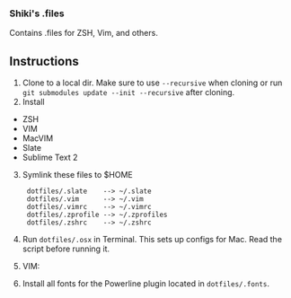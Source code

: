 ### Shiki's .files

Contains .files for ZSH, Vim, and others.


## Instructions

1. Clone to a local dir. Make sure to use `--recursive` when cloning or run `git submodules update --init --recursive` after cloning.
2. Install
  * ZSH
  * VIM
  * MacVIM
  * Slate
  * Sublime Text 2
3. Symlink these files to $HOME

        dotfiles/.slate    --> ~/.slate
        dotfiles/.vim      --> ~/.vim
        dotfiles/.vimrc    --> ~/.vimrc
        dotfiles/.zprofile --> ~/.zprofiles
        dotfiles/.zshrc    --> ~/.zshrc

4. Run `dotfiles/.osx` in Terminal. This sets up configs for Mac. Read the script before running it.
5. VIM:
  1. Install all fonts for the Powerline plugin located in `dotfiles/.fonts`.

